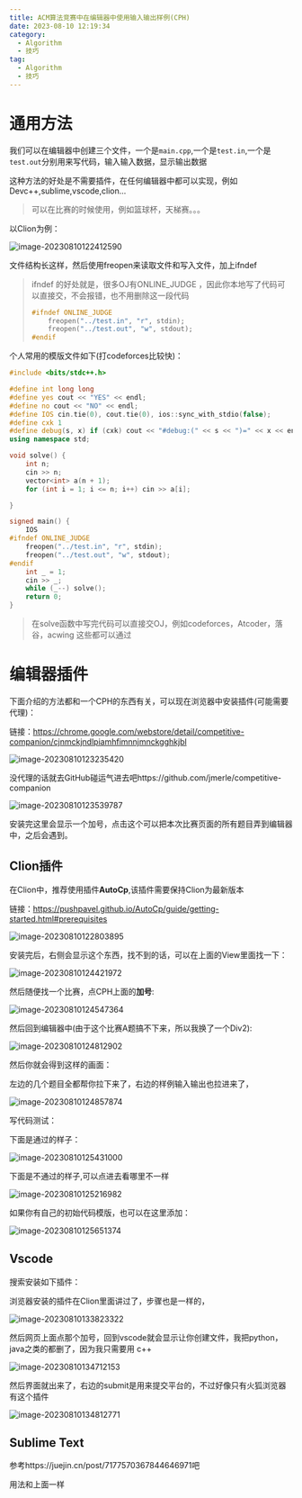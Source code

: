 ```yaml
---
title: ACM算法竞赛中在编辑器中使用输入输出样例(CPH)
date: 2023-08-10 12:19:34
category: 
  - Algorithm
  - 技巧
tag:
  - Algorithm
  - 技巧
---
```


# 通用方法

我们可以在编辑器中创建三个文件，一个是`main.cpp`,一个是`test.in`,一个是`test.out`分别用来写代码，输入输入数据，显示输出数据

这种方法的好处是不需要插件，在任何编辑器中都可以实现，例如Devc++,sublime,vscode,clion...

> 可以在比赛的时候使用，例如篮球杯，天梯赛。。。

以Clion为例：

![image-20230810122412590](https://cdn.jsdelivr.net/gh/yunfeidog/picture-bed@main/img/202308101224645.png)

文件结构长这样，然后使用freopen来读取文件和写入文件，加上ifndef

> ifndef 的好处就是，很多OJ有ONLINE_JUDGE ，因此你本地写了代码可以直接交，不会报错，也不用删除这一段代码
>
> ```cpp
> #ifndef ONLINE_JUDGE
>     freopen("../test.in", "r", stdin);
>     freopen("../test.out", "w", stdout);
> #endif
> ```

个人常用的模版文件如下(打codeforces比较快)：

```cpp
#include <bits/stdc++.h>

#define int long long
#define yes cout << "YES" << endl;
#define no cout << "NO" << endl;
#define IOS cin.tie(0), cout.tie(0), ios::sync_with_stdio(false);
#define cxk 1
#define debug(s, x) if (cxk) cout << "#debug:(" << s << ")=" << x << endl;
using namespace std;

void solve() {
    int n;
    cin >> n;
    vector<int> a(n + 1);
    for (int i = 1; i <= n; i++) cin >> a[i];

}

signed main() {
    IOS
#ifndef ONLINE_JUDGE
    freopen("../test.in", "r", stdin);
    freopen("../test.out", "w", stdout);
#endif
    int _ = 1;
    cin >> _;
    while (_--) solve();
    return 0;
}
```

> 在solve函数中写完代码可以直接交OJ，例如codeforces，Atcoder，落谷，acwing 这些都可以通过



# 编辑器插件

下面介绍的方法都和一个CPH的东西有关，可以现在浏览器中安装插件(可能需要代理)：

链接：https://chrome.google.com/webstore/detail/competitive-companion/cjnmckjndlpiamhfimnnjmnckgghkjbl

![image-20230810123235420](https://cdn.jsdelivr.net/gh/yunfeidog/picture-bed@main/img/202308101232448.png)

没代理的话就去GitHub碰运气进去吧https://github.com/jmerle/competitive-companion

![image-20230810123539787](https://cdn.jsdelivr.net/gh/yunfeidog/picture-bed@main/img/202308101235813.png)

安装完这里会显示一个加号，点击这个可以把本次比赛页面的所有题目弄到编辑器中，之后会遇到。

## Clion插件

在Clion中，推荐使用插件**AutoCp**,该插件需要保持Clion为最新版本

链接：https://pushpavel.github.io/AutoCp/guide/getting-started.html#prerequisites

![image-20230810122803895](https://cdn.jsdelivr.net/gh/yunfeidog/picture-bed@main/img/202308101228923.png)

安装完后，右侧会显示这个东西，找不到的话，可以在上面的View里面找一下：

![image-20230810124421972](https://cdn.jsdelivr.net/gh/yunfeidog/picture-bed@main/img/202308101244009.png)

然后随便找一个比赛，点CPH上面的**加号**:

![image-20230810124547364](https://cdn.jsdelivr.net/gh/yunfeidog/picture-bed@main/img/202308101245402.png)

然后回到编辑器中(由于这个比赛A题搞不下来，所以我换了一个Div2):

![image-20230810124812902](https://cdn.jsdelivr.net/gh/yunfeidog/picture-bed@main/img/202308101248951.png)

然后你就会得到这样的画面：

左边的几个题目全都帮你拉下来了，右边的样例输入输出也拉进来了，

![image-20230810124857874](https://cdn.jsdelivr.net/gh/yunfeidog/picture-bed@main/img/202308101248914.png)

写代码测试：

下面是通过的样子：

![image-20230810125431000](https://cdn.jsdelivr.net/gh/yunfeidog/picture-bed@main/img/202308101254039.png)

下面是不通过的样子,可以点进去看哪里不一样

![image-20230810125216982](https://cdn.jsdelivr.net/gh/yunfeidog/picture-bed@main/img/202308101252009.png)



如果你有自己的初始代码模版，也可以在这里添加：

![image-20230810125651374](https://cdn.jsdelivr.net/gh/yunfeidog/picture-bed@main/img/202308101256416.png)



## Vscode

搜索安装如下插件：

浏览器安装的插件在Clion里面讲过了，步骤也是一样的，

![image-20230810133823322](https://cdn.jsdelivr.net/gh/yunfeidog/picture-bed@main/img/202308101338370.png)

然后网页上面点那个加号，回到vscode就会显示让你创建文件，我把python，java之类的都删了，因为我只需要用 c++

![image-20230810134712153](https://cdn.jsdelivr.net/gh/yunfeidog/picture-bed@main/img/202308101347210.png)

然后界面就出来了，右边的submit是用来提交平台的，不过好像只有火狐浏览器有这个插件

![image-20230810134812771](https://cdn.jsdelivr.net/gh/yunfeidog/picture-bed@main/img/202308101348827.png)

## Sublime Text

参考https://juejin.cn/post/7177570367844646971吧

用法和上面一样
